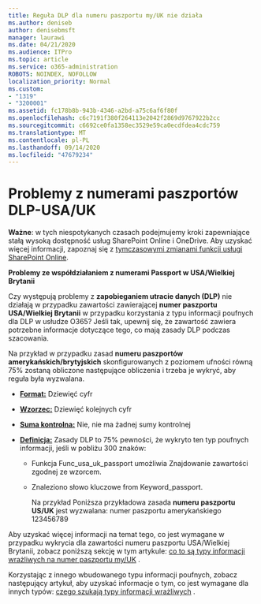 ```yaml
---
title: Reguła DLP dla numeru paszportu my/UK nie działa
ms.author: deniseb
author: denisebmsft
manager: laurawi
ms.date: 04/21/2020
ms.audience: ITPro
ms.topic: article
ms.service: o365-administration
ROBOTS: NOINDEX, NOFOLLOW
localization_priority: Normal
ms.custom:
- "1319"
- "3200001"
ms.assetid: fc178b8b-943b-4346-a2bd-a75c6af6f80f
ms.openlocfilehash: c6c7191f380f264113e2042f2869d9767922b2cc
ms.sourcegitcommit: c6692ce0fa1358ec3529e59ca0ecdfdea4cdc759
ms.translationtype: MT
ms.contentlocale: pl-PL
ms.lasthandoff: 09/14/2020
ms.locfileid: "47679234"
---
```

# <a name="problems-with-dlp---usuk-passport-numbers"></a>Problemy z numerami paszportów DLP-USA/UK

**Ważne**: w tych niespotykanych czasach podejmujemy kroki zapewniające stałą wysoką dostępność usług SharePoint Online i OneDrive. Aby uzyskać więcej informacji, zapoznaj się z [tymczasowymi zmianami funkcji usługi SharePoint Online](https://aka.ms/ODSPAdjustments).

**Problemy ze współdziałaniem z numerami Passport w USA/Wielkiej Brytanii**

Czy występują problemy z **zapobieganiem utracie danych (DLP)** nie działają w przypadku zawartości zawierającej **numer paszportu USA/Wielkiej Brytanii** w przypadku korzystania z typu informacji poufnych dla DLP w usłudze O365? Jeśli tak, upewnij się, że zawartość zawiera potrzebne informacje dotyczące tego, co mają zasady DLP podczas szacowania.
  
Na przykład w przypadku zasad **numeru paszportów amerykańskich/brytyjskich** skonfigurowanych z poziomem ufności równą 75% zostaną obliczone następujące obliczenia i trzeba je wykryć, aby reguła była wyzwalana.
  
- **[Format:](https://docs.microsoft.com/microsoft-365/compliance/sensitive-information-type-entity-definitions#format-77)** Dziewięć cyfr

- **[Wzorzec:](https://docs.microsoft.com/microsoft-365/compliance/sensitive-information-type-entity-definitions#pattern-77)** Dziewięć kolejnych cyfr

- **[Suma kontrolna:](https://docs.microsoft.com/microsoft-365/compliance/sensitive-information-type-entity-definitions#checksum-76)** Nie, nie ma żadnej sumy kontrolnej

- **[Definicja:](https://docs.microsoft.com/microsoft-365/compliance/sensitive-information-type-entity-definitions#definition-77)** Zasady DLP to 75% pewności, że wykryto ten typ poufnych informacji, jeśli w pobliżu 300 znaków:

  - Funkcja Func_usa_uk_passport umożliwia Znajdowanie zawartości zgodnej ze wzorcem.

  - Znaleziono słowo kluczowe from Keyword_passport.

    Na przykład Poniższa przykładowa zasada **numeru paszportu US/UK** jest wyzwalana: numer paszportu amerykańskiego 123456789

Aby uzyskać więcej informacji na temat tego, co jest wymagane w przypadku wykrycia dla zawartości numeru paszportu USA/Wielkiej Brytanii, zobacz poniższą sekcję w tym artykule: [co to są typy informacji wrażliwych na numer paszportu my/UK](https://docs.microsoft.com/microsoft-365/compliance/sensitive-information-type-entity-definitions#us--uk-passport-number) .
  
Korzystając z innego wbudowanego typu informacji poufnych, zobacz następujący artykuł, aby uzyskać informacje o tym, co jest wymagane dla innych typów: [czego szukają typy informacji wrażliwych](https://docs.microsoft.com/microsoft-365/compliance/sensitive-information-type-entity-definitions) .
  